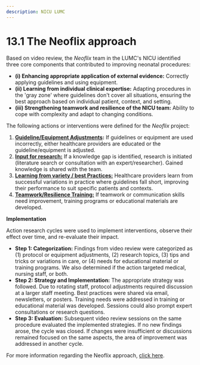 ```yaml
---
description: NICU LUMC
---
```


# 13.1 The Neoflix approach

Based on video review, the _Neoflix_ team in the LUMC's NICU identified three core components that contributed to improving neonatal procedures:

* **(i) Enhancing appropriate application of external evidence:** Correctly applying guidelines and using equipment.
* **(ii) Learning from individual clinical expertise:** Adapting procedures in the 'gray zone' where guidelines don't cover all situations, ensuring the best approach based on individual patient, context, and setting.
* **(iii) Strengthening teamwork and resilience of the NICU team:** Ability to cope with complexity and adapt to changing conditions.

The following actions or interventions were defined for the _Neoflix_ project:

1. [**Guideline/Equipment Adjustments**](13.1-protocol-or-equipment-adjustment.md)**:** If guidelines or equipment are used incorrectly, either healthcare providers are educated or the guideline/equipment is adjusted.
2. [**Input for research:**](13.2-input-for-research.md) If a knowledge gap is identified, research is initiated (literature search or consultation with an expert/researcher). Gained knowledge is shared with the team.
3. [**Learning from variety / best Practices:**](13.3-learning-from-variety-or-best-practices.md) Healthcare providers learn from successful variations in practice where guidelines fall short, improving their performance to suit specific patients and contexts.
4. [**Teamwork/Resilience Training:**](13.4-development-of-training-programs-or-educational-material.md) If teamwork or communication skills need improvement, training programs or educational materials are developed.

**Implementation**

Action research cycles were used to implement interventions, observe their effect over time, and re-evaluate their impact.&#x20;

* **Step 1: Categorization:** Findings from video review were categorized as (1) protocol or equipment adjustments, (2) research topics, (3) tips and tricks or variations in care, or (4) needs for educational material or training programs. We also determined if the action targeted medical, nursing staff, or both.
* **Step 2: Strategy and Implementation:** The appropriate strategy was followed. Due to rotating staff, protocol adjustments required discussion at a larger staff meeting. Best practices were shared via email, newsletters, or posters. Training needs were addressed in training or educational material was developed. Sessions could also prompt expert consultations or research questions.
* **Step 3: Evaluation:** Subsequent video review sessions on the same procedure evaluated the implemented strategies. If no new findings arose, the cycle was closed. If changes were insufficient or discussions remained focused on the same aspects, the area of improvement was addressed in another cycle.

For more information regarding the Neoflix approach, [click here](https://app.gitbook.com/s/MdMcavmFWyJ3gxr9PXYq/summaries-articles/4.-record-reflect-and-refine).&#x20;

